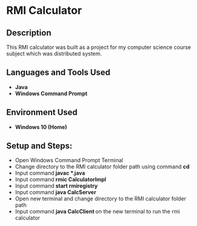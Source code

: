 <h1>RMI Calculator</h1>

<h2>Description</h2>
This RMI calculator was built as a project for my computer science course subject which was distributed system.  
<br />


<h2>Languages and Tools Used</h2>

- <b>Java</b> 
- <b>Windows Command Prompt</b>

<h2>Environment Used</h2>

- <b>Windows 10 (Home)</b> 

<h2>Setup and Steps:</h2>

- Open Windows Command Prompt Terminal
- Change directory to the RMI calculator folder path using command <b>cd</b> 
- Input command<b> javac *.java </b>  
- Input command<b> rmic CalculatorImpl </b>
- Input command<b> start rmiregistry </b> 
- Input command<b> java CalcServer </b> 
- Open new terminal and change directory to the RMI calculator folder path
- Input command <b> java CalcClient </b> on the new terminal to run the rmi calculator

</p>

<!--
 ```diff
- text in red
+ text in green
! text in orange
# text in gray
@@ text in purple (and bold)@@
```
--!>
